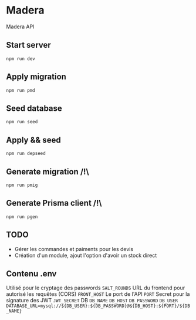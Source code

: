 # Madera
Madera API

## Start server
`npm run dev`

## Apply migration
`npm run pmd`

## Seed database
`npm run seed`

## Apply && seed
`npm run depseed`

## Generate migration /!\
`npm run pmig`

## Generate Prisma client /!\
`npm run pgen`

## TODO
* Gérer les commandes et paiments pour les devis
* Création d'un module, ajout l'option d'avoir un stock direct


## Contenu .env
Utilisé pour le cryptage des passwords
`SALT_ROUNDS`
URL du frontend pour autorisé les requêtes (CORS)
`FRONT_HOST`
Le port de l'API
`PORT`
Secret pour la signature des JWT
`JWT_SECRET`
DB
`DB_NAME`
`DB_HOST`
`DB_PASSWORD`
`DB_USER`
`DATABASE_URL=mysql://${DB_USER}:${DB_PASSWORD}@${DB_HOST}:${PORT}/${DB_NAME}`